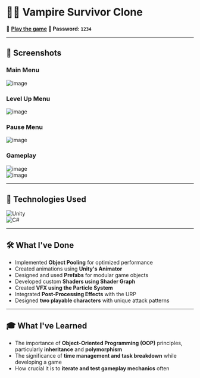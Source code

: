 # 🧛‍♂️ Vampire Survivor Clone  
 

🔗 **[Play the game](https://kevinduro.itch.io/the-legend-of-gros-jambon) 🔑 Password: `1234`**  

---

## 📸 Screenshots  

### **Main Menu**  
![image](https://github.com/user-attachments/assets/9baf01ea-6bfe-4253-8d3e-229ba9023117)  

### **Level Up Menu**  
![image](https://github.com/user-attachments/assets/532524b7-f449-4ba2-b48d-753eb01e6813)  

### **Pause Menu**  
![image](https://github.com/user-attachments/assets/fa4bd6ff-25c2-40ab-a50c-d581f0a5396d)  

### **Gameplay**  
![image](https://github.com/user-attachments/assets/5b94dc9b-0341-4a62-afb6-acdaae12f0d9)  
![image](https://github.com/user-attachments/assets/dee71880-cd40-4c93-8710-59e79c36eec1)  

---

## 🔧 **Technologies Used**  
![Unity](https://img.shields.io/badge/Engine-Unity-black?style=for-the-badge&logo=unity)  
![C#](https://img.shields.io/badge/Language-C%23-blue?style=for-the-badge&logo=csharp)  

---

## 🛠 **What I've Done**  
 - Implemented **Object Pooling** for optimized performance  
 - Created animations using **Unity's Animator**  
 - Designed and used **Prefabs** for modular game objects  
 - Developed custom **Shaders using Shader Graph**  
 - Created **VFX using the Particle System**  
 - Integrated **Post-Processing Effects** with the URP  
 - Designed **two playable characters** with unique attack patterns

---
## 🎓 **What I've Learned**  
- The importance of **Object-Oriented Programming (OOP)** principles, particularly **inheritance** and **polymorphism**  
- The significance of **time management and task breakdown** while developing a game   
- How crucial it is to **iterate and test gameplay mechanics** often

